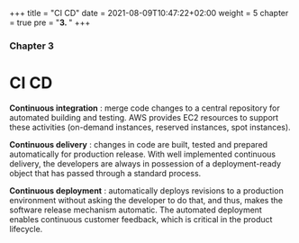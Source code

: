 +++
title = "CI CD"
date = 2021-08-09T10:47:22+02:00
weight = 5
chapter = true
pre = "<b>3. </b>"
+++

### Chapter 3

# CI CD

**Continuous integration** : merge code changes to a central repository for automated building and testing.
AWS provides EC2 resources to support these activities (on-demand instances, reserved instances, spot instances).

**Continuous delivery** : changes in code are built, tested and prepared automatically for production release.
With well implemented continuous delivery, the developers are always in possession of a deployment-ready object that has
passed through a standard process.

**Continuous deployment** : automatically deploys revisions to a production environment without asking the developer to 
do that, and thus, makes the software release mechanism automatic. The automated deployment enables continuous customer 
feedback, which is critical in the product lifecycle.
